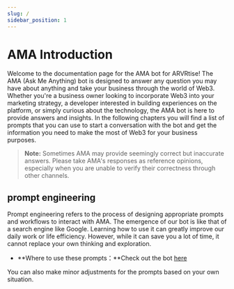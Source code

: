 ```yaml
---
slug: /
sidebar_position: 1
---
```


# AMA Introduction

Welcome to the documentation page for the AMA bot for ARVRtise! The AMA (Ask Me Anything) bot is designed to answer any question you may have about anything and take your business through the world of Web3. Whether you're a business owner looking to incorporate Web3 into your marketing strategy, a developer interested in building experiences on the platform, or simply curious about the technology, the AMA bot is here to provide answers and insights. In the following chapters you will find a list of prompts that you can use to start a conversation with the bot and get the information you need to make the most of Web3 for your business purposes.

> **Note:** Sometimes AMA may provide seemingly correct but inaccurate answers. Please take AMA's responses as reference opinions, especially when you are unable to verify their correctness through other channels.

## prompt engineering

Prompt engineering refers to the process of designing appropriate prompts and workflows to interact with AMA. The emergence of our bot is like that of a search engine like Google. Learning how to use it can greatly improve our daily work or life efficiency. However, while it can save you a lot of time, it cannot replace your own thinking and exploration. 

- **Where to use these prompts：**Check out the bot [here](https://ama.arvrtise.com)

You can also make minor adjustments for the prompts based on your own situation.
